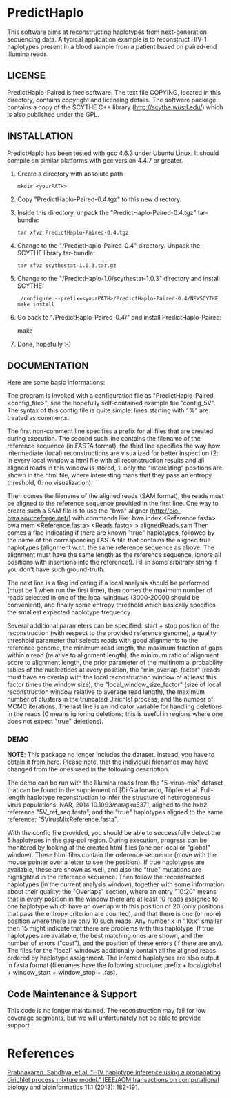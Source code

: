 # PredictHaplo
This software aims at reconstructing haplotypes from next-generation sequencing data. A typical application example is to reconstruct HIV-1 haplotypes present in a blood sample from a patient based on paired-end Illumina reads. 

## LICENSE
PredictHaplo-Paired is free software.  The text file COPYING, located in this directory, contains copyright and licensing details. The software package contains a copy of the SCYTHE C++ library (http://scythe.wustl.edu/) which is also published under the GPL.

## INSTALLATION
PredictHaplo has been tested with gcc 4.6.3 under Ubuntu Linux. 
It should compile on similar platforms with gcc version 4.4.7 or greater.

1) Create a directory with absolute path <yourPATH>

       mkdir <yourPATH>

2) Copy "PredictHaplo-Paired-0.4.tgz" to this new directory.
3) Inside this directory, unpack the "PredictHaplo-Paired-0.4.tgz" tar-bundle:

       tar xfvz PredictHaplo-Paired-0.4.tgz
       
4) Change to the "<yourPATH>/PredictHaplo-Paired-0.4"  directory. Unpack the SCYTHE library tar-bundle:
       
       tar xfvz scythestat-1.0.3.tar.gz


5) Change to the "<yourPATH>/PredictHaplo-1.0/scythestat-1.0.3" directory and install SCYTHE:

       ./configure --prefix=<yourPATH>/PredictHaplo-Paired-0.4/NEWSCYTHE
       make install

6) Go back to "<yourPATH>/PredictHaplo-Paired-0.4/" and install PredictHaplo-Paired:

      make

7) Done, hopefully :-)


## DOCUMENTATION
Here are some basic informations:

The program is invoked with a configuration file as "PredictHaplo-Paired <config_file>", see the hopefully self-contained example file "config_5V". The syntax of this config file is quite simple: lines starting with "%" are treated as comments. 

The first non-comment line specifies a prefix for all files that are created during execution. 
The second such line contains the filename of the reference sequence (in FASTA format), the third line specifies the way how intermediate (local) reconstructions are visualized for better inspection (2: in every local window a html file with all reconstruction results and all aligned reads in this window is stored, 1: only the "interesting" positions are shown in the html file, where interesting mans that they pass an entropy threshold, 0: no visualization).

Then comes the filename of the aligned reads (SAM format), the reads must be aligned to the reference sequence provided in the first line. One way to create such a SAM file is to use the "bwa" aligner (http://bio-bwa.sourceforge.net/) with commands like:
    bwa index <Reference.fasta>
    bwa mem <Reference.fasta> <Reads.fastq>  >  alignedReads.sam
Then comes a flag indicating if there are known "true" haplotypes, followed by the name of the corresponding FASTA file that contains the aligned true haplotypes (alignment w.r.t. the same reference sequence as above. The alignment must have the same length as the reference sequence, ignore all positions with insertions into the reference!). Fill in some arbitrary string if you don't have such ground-truth. 

The next line is a flag indicating if a local analysis should be performed (must be 1 when run the first time), then comes the maximum number of reads selected in one of the local windows (3000-20000 should be convenient), and finally some entropy threshold which basically specifies the smallest expected haplotype frequency. 

Several additional parameters can be specified: start + stop position of the reconstruction (with respect to the provided reference genome), a quality threshold parameter that selects reads with good alignments to the reference genome, the minimum read length, the maximum fraction of gaps within a read (relative to alignment length), the minimum ratio of alignment score to alignment length, the prior parameter of the multinomial probability tables of the nucleotides at every position, the "min_overlap_factor" (reads must have an overlap with the local reconstruction window of at least this factor times the window size), the "local_window_size_factor" (size of  local reconstruction window relative to average read length), the maximum number of clusters in the truncated Dirichlet process, and the number of MCMC iterations. The last line is an indicator variable for handling deletions in the reads (0 means ignoring deletions; this is useful in regions where one does not expect "true" deletions).

### DEMO
**NOTE**: This package no longer includes the dataset. Instead, you have to obtain it from  [here](https://github.com/cbg-ethz/5-virus-mix). Please note, that the individual filenames may have changed from the ones used in the following description.

The demo can be run with the Illumina reads from the "5-virus-mix" dataset that can be found in the supplement of [Di Giallonardo, Töpfer et al. Full-length haplotype reconstruction to infer the structure of heterogeneous virus populations. NAR, 2014 10.1093/nar/gku537], aligned to the hxb2 reference "5V_ref_seq.fasta", and the "true" haplotypes aligned to the same reference: "5VirusMixReference.fasta".  

With the config file provided, you should be able to successfully detect the 5 haplotypes in the gag-pol region.  During execution, progress can be monitored by looking at the created html-files (one per local or "global" window). These html files contain the reference sequence (move with the mouse pointer over a letter to see the position). If true haplotypes are available, these are shown as well, and also the "true" mutations are highlighted in the reference sequence. Then follow the reconstructed haplotypes (in the current analysis window), together with some information about their quality: the "Overlaps" section, where an entry "10:20" means that in every position in the window there are at least 10 reads assigned to one haplotype which have an overlap with this position of 20 (only positions that pass the entropy criterion are counted), and that there is one (or more) position where there are only 10 such reads. Any number x in "10:x" smaller then 15 might indicate that there are problems with this haplotype. If true haplotypes are available, the best matching ones are shown, and the number of errors ("cost"), and the position of these errors (if there are any).
The files for the "local" windows additionally contain all the aligned reads ordered by haplotype assignment. The inferred haplotypes are also output in fasta format (filenames have the following structure: prefix + local/global + window_start + window_stop + .fas).

## Code Maintenance & Support
This code is no longer maintained. The reconstruction may fail for low coverage segments, but we will unfortunately not be able to provide support.

# References
[Prabhakaran, Sandhya, et al. "HIV haplotype inference using a propagating dirichlet process mixture model." IEEE/ACM transactions on computational biology and bioinformatics 11.1 (2013): 182-191.](https://ieeexplore.ieee.org/abstract/document/6661314)
